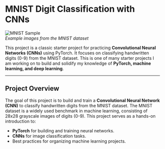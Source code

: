 # MNIST Digit Classification with CNNs

![MNIST Sample](https://upload.wikimedia.org/wikipedia/commons/2/27/MnistExamples.png)  
*Example images from the MNIST dataset*

This project is a classic starter project for practicing **Convolutional Neural Networks (CNNs)** using PyTorch. It focuses on classifying handwritten digits (0-9) from the MNIST dataset. This is one of many starter projects I am working on to build and solidify my knowledge of **PyTorch, machine learning, and deep learning**.

---

## Project Overview
The goal of this project is to build and train a **Convolutional Neural Network (CNN)** to classify handwritten digits from the MNIST dataset. The MNIST dataset is a widely used benchmark in machine learning, consisting of 28x28 grayscale images of digits (0-9). This project serves as a hands-on introduction to:
- **PyTorch** for building and training neural networks.
- **CNNs** for image classification tasks.
- Best practices for organizing machine learning projects.
